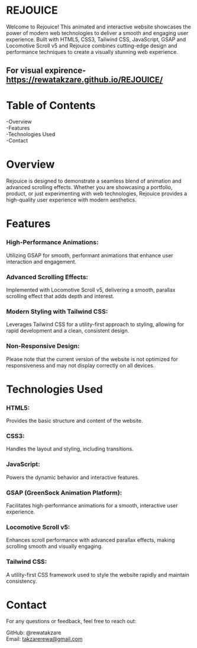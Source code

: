 # REJOUICE
Welcome to Rejouice! This animated and interactive website showcases the power of modern web technologies to deliver a smooth and engaging user experience. Built with HTML5, CSS3, Tailwind CSS,  JavaScript, GSAP and Locomotive Scroll v5 and Rejouice combines cutting-edge design and performance techniques to create a visually stunning web experience.
## For visual expirence- https://rewatakzare.github.io/REJOUICE/
# Table of Contents
-Overview  
-Features  
-Technologies Used     
-Contact   
# Overview
Rejouice is designed to demonstrate a seamless blend of animation and advanced scrolling effects. Whether you are showcasing a portfolio, product, or just experimenting with web technologies, Rejouice provides a high-quality user experience with modern aesthetics.
# Features
### High-Performance Animations:
Utilizing GSAP for smooth, performant animations that enhance user interaction and engagement.
### Advanced Scrolling Effects:
Implemented with Locomotive Scroll v5, delivering a smooth, parallax scrolling effect that adds depth and interest.
### Modern Styling with Tailwind CSS:
Leverages Tailwind CSS for a utility-first approach to styling, allowing for rapid development and a clean, consistent design.
### Non-Responsive Design: 
Please note that the current version of the website is not optimized for responsiveness and may not display correctly on all devices.
# Technologies Used
### HTML5:
Provides the basic structure and content of the website.
### CSS3:
Handles the layout and styling, including transitions.
### JavaScript:
Powers the dynamic behavior and interactive features.
### GSAP (GreenSock Animation Platform):
Facilitates high-performance animations for a smooth, interactive user experience.
### Locomotive Scroll v5:
Enhances scroll performance with advanced parallax effects, making scrolling smooth and visually engaging.
### Tailwind CSS:
A utility-first CSS framework used to style the website rapidly and maintain consistency.
# Contact
For any questions or feedback, feel free to reach out:

GitHub: @rewatakzare    
Email: takzarerewa@gmail.com
